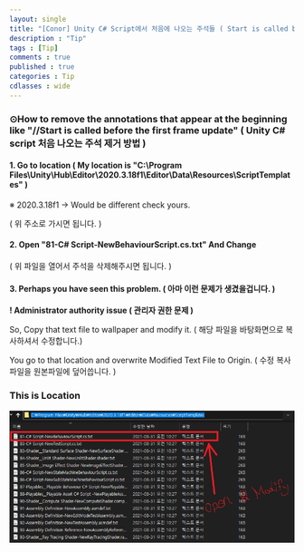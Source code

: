 ```yaml
---
layout: single
title: "[Conor] Unity C# Script에서 처음에 나오는 주석들 ( Start is called before the first frame update ) 제거하는 방법. ( How to delete Start is called before the first frame update in Unity C# Script ) "
description : "Tip"
tags : [Tip]
comments : true
published : true
categories : Tip
cdlasses : wide
---
```


### ⊙How to remove the annotations that appear at the beginning like "//Start is called before the first frame update" ( Unity C# script 처음 나오는 주석 제거 방법 )

#### 1. Go to location ( My location is "C:\Program Files\Unity\Hub\Editor\2020.3.18f1\Editor\Data\Resources\ScriptTemplates" )

※ 2020.3.18f1 -> Would be different check yours.

( 위 주소로 가시면 됩니다. )

#### 2. Open "81-C# Script-NewBehaviourScript.cs.txt" And Change

( 위 파일을 열어서 주석을 삭제해주시면 됩니다. )

#### 3. Perhaps you have seen this problem. ( 아마 이런 문제가 생겼을겁니다. )

**! Administrator authority issue ( 관리자 권한 문제 )**

So, Copy that text file to wallpaper and modify it. ( 해당 파일을 바탕화면으로 복사하셔서 수정합니다.)

You go to that location and overwrite Modified Text File to Origin. ( 수정 복사파일을 원본파일에 덮어씁니다. )



### This is Location

![location](https://github.com/ConorAnsicOh/conoransicoh.github.io/blob/master/_images/2022-03-25/OPEN&MODIFY.png?raw=true)
